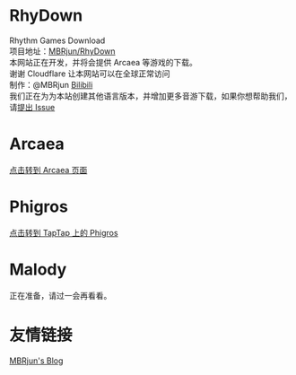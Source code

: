 # RhyDown
Rhythm Games Download  
项目地址：[MBRjun/RhyDown](https://github.com/MBRjun/RhyDown/)  
本网站正在开发，并将会提供 Arcaea 等游戏的下载。  
谢谢 Cloudflare 让本网站可以在全球正常访问  
制作：@MBRjun [Bilibili](https://space.bilibili.com/411515003)  
我们正在为为本站创建其他语言版本，并增加更多音游下载，如果你想帮助我们，请[提出 Issue](https://github.com/MBRjun/RhyDown/issues)  
# Arcaea
[点击转到 Arcaea 页面](/down/Arcaea.md)  
# Phigros  
[点击转到 TapTap 上的 Phigros](https://www.taptap.com/app/165287) 
# Malody  
正在准备，请过一会再看看。
# 友情链接
[MBRjun's Blog](https://blog.mbrjun.cn)  
